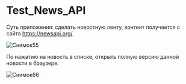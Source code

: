 # Test_News_API
Суть приложения: сделать новостную ленту, контент получается с сайта https://newsapi.org/. 

![Снимок55](https://user-images.githubusercontent.com/105772715/191363780-5f00e4a0-461b-4d53-a443-f9a4a139cff6.PNG)

По нажатию на новость в списке, открыть полную версию данной новости в браузере.

![Снимок66](https://user-images.githubusercontent.com/105772715/191363803-6ca1993a-537e-4043-8b6e-02dd5e08fa69.PNG)
